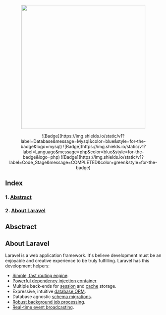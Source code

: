 <p align="center"><a href="https://laravel.com" target="_blank"><img src="https://raw.githubusercontent.com/laravel/art/master/logo-lockup/5%20SVG/2%20CMYK/1%20Full%20Color/laravel-logolockup-cmyk-red.svg" width="400"></a></p>

<p align="center">
![Badge](https://img.shields.io/static/v1?label=Database&message=Mysql&color=blue&style=for-the-badge&logo=mysql) ![Badge](https://img.shields.io/static/v1?label=Language&message=php&color=blue&style=for-the-badge&logo=php) ![Badge](https://img.shields.io/static/v1?label=Code_Stage&message=COMPLETED&color=green&style=for-the-badge)
</p>


## Index

### 1. [Abstract](#Abstract)
### 2. [About Laravel](#laravel)


## Absctract <a name="Absctract"/>



## About Laravel <a name="laravel"/>

Laravel is a web application framework. It's believe development must be an enjoyable and creative experience to be truly fulfilling. Laravel has this development helpers:

- [Simple, fast routing engine](https://laravel.com/docs/routing).
- [Powerful dependency injection container](https://laravel.com/docs/container).
- Multiple back-ends for [session](https://laravel.com/docs/session) and [cache](https://laravel.com/docs/cache) storage.
- Expressive, intuitive [database ORM](https://laravel.com/docs/eloquent).
- Database agnostic [schema migrations](https://laravel.com/docs/migrations).
- [Robust background job processing](https://laravel.com/docs/queues).
- [Real-time event broadcasting](https://laravel.com/docs/broadcasting).

